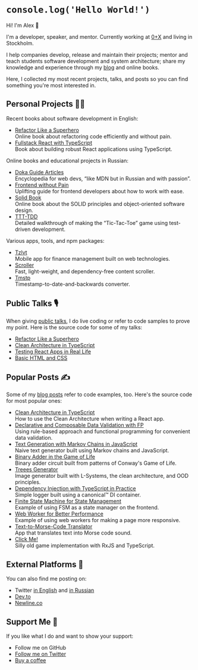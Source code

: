 # `console.log('Hello World!')`

Hi! I'm Alex 👋

I'm a developer, speaker, and mentor. Currently working at [0+X](https://0x.se) and living in Stockholm.

I help companies develop, release and maintain their projects; mentor and teach students software development and system architecture; share my knowledge and experience through my [blog](https://github.com/bespoyasov/www) and online books.

Here, I collected my most recent projects, talks, and posts so you can find something you're most interested in.

## Personal Projects 🧑‍💻

Recent books about software development in English:

- [Refactor Like a Superhero](https://github.com/bespoyasov/refactor-like-a-superhero-online-book)<br>Online book about refactoring code efficiently and without pain.
- [Fullstack React with TypeScript](https://www.newline.co/fullstack-react-with-typescript)<br>Book about building robust React applications using TypeScript.

Online books and educational projects in Russian:

- [Doka Guide Articles](https://github.com/doka-guide/content)<br>Encyclopedia for web devs, “like MDN but in Russian and with passion”.
- [Frontend without Pain](https://github.com/bespoyasov/front-not-pain)<br>Uplifting guide for frontend developers about how to work with ease.
- [Solid Book](https://github.com/bespoyasov/solidbook)<br>Online book about the SOLID principles and object-oriented software design.
- [TTT-TDD](https://github.com/bespoyasov/ttt-tdd)<br>Detailed walkthrough of making the “Tic-Tac-Toe” game using test-driven development.

Various apps, tools, and npm packages:

- [Tzlvt](https://mstryshk.in/tzlvt/)<br>Mobile app for finance management built on web technologies.
- [Scroller](https://github.com/bespoyasov/scroller)<br>Fast, light-weight, and dependency-free content scroller.
- [Tmstp](https://github.com/bespoyasov/tmstmp)<br>Timestamp-to-date-and-backwards converter.

## Public Talks 🎙

When giving [public talks](https://bespoyasov.me/talks/), I do live coding or refer to code samples to prove my point. Here is the source code for some of my talks:

- [Refactor Like a Superhero](https://github.com/bespoyasov/refactor-like-a-superhero-talk)
- [Clean Architecture in TypeScript](https://github.com/bespoyasov/frontend-clean-architecture)
- [Testing React Apps in Real Life](https://github.com/bespoyasov/testing-workshop)
- [Basic HTML and CSS](https://github.com/bespoyasov/traktor-html-css-workshop)

## Popular Posts ✍️

Some of my [blog posts](https://bespoyasov.me/blog/) refer to code examples, too. Here's the source code for most popular ones:

- [Clean Architecture in TypeScript](https://github.com/bespoyasov/frontend-clean-architecture)<br>How to use the Clean Architecture when writing a React app.
- [Declarative and Composable Data Validation with FP](https://github.com/bespoyasov/rule-based-data-validation)<br>Using rule-based approach and functional programming for convenient data validation.
- [Text Generation with Markov Chains in JavaScript](https://github.com/bespoyasov/text-generator)<br>Naive text generator built using Markov chains and JavaScript.
- [Binary Adder in the Game of Life](https://github.com/bespoyasov/binary-full-adder-in-the-game-of-life)<br>Binary adder circuit built from patterns of Conway's Game of Life.
- [Treees Generator](https://github.com/bespoyasov/treees)<br>Image generator built with L-Systems, the clean architecture, and OOD principles.
- [Dependency Injection with TypeScript in Practice](https://github.com/bespoyasov/di-ts-in-practice)<br>Simple logger built using a canonical™ DI container.
- [Finite State Machine for State Management](https://github.com/bespoyasov/fsm-example)<br>Example of using FSM as a state manager on the frontend.
- [Web Worker for Better Performance](https://github.com/bespoyasov/web-worker-example)<br>Example of using web workers for making a page more responsive.
- [Text-to-Morse-Code Translator](https://github.com/bespoyasov/morse)<br>App that translates text into Morse code sound.
- [Click Me!](https://github.com/bespoyasov/clickme)<br>Silly old game implementation with RxJS and TypeScript.

## External Platforms 📢

You can also find me posting on:

- Twitter [in English](http://twitter.com/bespoyasov_) and [in Russian](http://twitter.com/bespoyasov)
- [Dev.to](https://dev.to/bespoyasov)
- [Newline.co](https://www.newline.co/@bespoyasov)

## Support Me 💖

If you like what I do and want to show your support:

- Follow me on GitHub
- [Follow me on Twitter](https://twitter.com/bespoyasov_)
- [Buy a coffee](https://buymeacoffee.com/bespoyasov)
